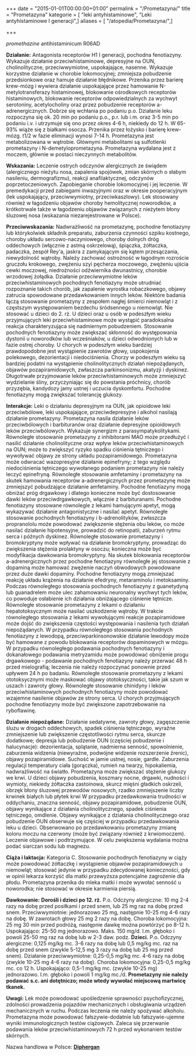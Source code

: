 +++
date = "2015-01-01T00:00:00+01:00"
permalink = "/Prometazyna/"
title = "Prometazyna"
kategorie = [ "leki antyhistaminowe", "Leki antyhistaminowe I generacji",]
aliases = [ "/atopedia/Prometazyna/",]

+++

*promethazine*
antihistaminicum
R06AD

**Działanie:**
 Antagonista receptorów H1 I generacji, pochodna fenotiazyny. Wykazuje działanie przeciwhistaminowe, depresyjne na OUN, cholinolityczne, przeciwwymiotne, uspokajające, nasenne. Wykazuje korzystne działanie w chorobie lokomocyjnej; zmniejsza pobudzenie przedsionkowe oraz hamuje działanie błędnikowe. Przenika przez barierę krew-mózg i wywiera działanie uspokajające przez hamowanie N-metylotransferazy histaminowej, blokowanie ośrodkowych receptorów histaminowych, blokowanie receptorów odpowiedzialnych za wychwyt serotoniny, acetylocholiny oraz przez pobudzenie receptorów a-adrenergicznych. Dobrze się wchłania po podaniu p.o. Działanie leku rozpoczyna się ok. 20 min po podaniu p.o., p.r. lub i.m. oraz 3-5 min po podaniu i.v. i utrzymuje się ono przez okres 4-6 h, niekiedy do 12 h. W 65-93% wiąże się z białkami osocza. Przenika przez łożysko i barierę krew-mózg. t1/2 w fazie eliminacji wynosi 7-14 h. Prometazyna jest metabolizowana w wątrobie. Głównymi metabolitami są sulfotlenki prometazyny i N-demetyloprometazyna. Prometazyna wydalana jest z moczem, głównie w postaci nieczynnych metabolitów.

**Wskazania:**
 Leczenie ostrych odczynów alergicznych ze świądem (alergicznego nieżytu nosa, zapalenia spojówek, zmian skórnych o słabym nasileniu, dermografizmu), reakcji anafilaktycznej, odczynów poprzetoczeniowych. Zapobieganie chorobie lokomocyjnej i jej leczenie. W premedykacji przed zabiegami inwazyjnymi oraz w okresie pooperacyjnym (lek uspokajający, przeciwwymiotny, przeciwkaszlowy). Lek stosowany również w łagodzeniu objawów choroby hemolitycznej noworodków, a krótkotrwale także w łagodzeniu objawów związanych z nieżytem błony śluzowej nosa (wskazania niezarejestrowane w Polsce).

**Przeciwwskazania:**
 Nadwrażliwość na prometazynę, pochodne fenotiazyny lub którykolwiek składnik preparatu, zaburzenia czynności szpiku kostnego, choroby układu sercowo-naczyniowego, choroby dolnych dróg oddechowych (włącznie z astmą oskrzelową), śpiączka, żółtaczka, padaczka, zespół Rey'a, jaskra z zamykającym się kątem przesączania, niewydolność wątroby. Należy zachować ostrożność w łagodnym rozroście gruczołu krokowego, zwężeniu szyi pęcherza moczowego, zwężeniu ujścia cewki moczowej, niedrożności odźwiernika dwunastnicy, chorobie wrzodowej żołądka. Działanie przeciwwymiotne leków przeciwhistaminowych pochodnych fenotiazyny może utrudniać rozpoznanie takich chorób, jak zapalenie wyrostka robaczkowego, objawy zatrucia spowodowane przedawkowaniem innych leków. Niektóre badania łączą stosowanie prometazyny z zespołem nagłej śmierci niemowląt i z częstszym występowaniem bezdechu śródsennego u niemowląt. Nie stosować u dzieci do 2. rż. U dzieci oraz u osób w podeszłym wieku przyjmujących leki przeciwhistaminowe może wystąpić paradoksalna reakcja charakteryzująca się nadmiernym pobudzeniem. Stosowanie pochodnych fenotiazyny może zwiększać skłonność do występowania dystonii u noworodków lub wcześniaków, u dzieci odwodnionych lub w fazie ostrej choroby. U chorych w podeszłym wieku bardziej prawdopodobne jest wystąpienie zawrotów głowy, uspokojenia polekowego, dezorientacji i niedociśnienia. Chorzy w podeszłym wieku są bardziej podatni na wystąpienie cholinolitycznych działań niepożądanych, objawów pozapiramidowych, zwłaszcza parkinsonizmu, akatyzji i dyskinez. Długotrwałe przyjmowanie leków przeciwhistaminowych może zmniejszyć wydzielanie śliny, przyczyniając się do powstania próchnicy, chorób przyzębia, kandydozy jamy ustnej i uczucia dyskomfortu. Pochodne fenotiazyny mogą zwiększać tolerancję glukozy.

**Interakcje:**
 Leki o działaniu depresyjnym na OUN, jak opioidowe leki przeciwbólowe, leki uspokajające, przeciwdepresyjne i alkohol nasilają działanie prometazyny. Prometazyna nasila działanie leków przeciwbólowych i barbituranów oraz działanie depresyjne opioidowych leków przeciwbólowych. Wykazuje synergizm z parasympatykolitykami. Równoległe stosowanie prometazyny z inhibitorami MAO może przedłużyć i nasilić działanie cholinolityczne oraz wpływ leków przeciwhistaminowych na OUN; może to zwiększyć ryzyko spadku ciśnienia tętniczego i wywoływać objawy ze strony układu pozapiramidowego. Prometazyna może odwracać wazopresyjne działanie epinefryny; z tego względu niedociśnienia tętniczego wywołanego podaniem prometazyny nie należy leczyć epinefryną. Równoległe stosowanie amfetaminy i prometazyny na skutek hamowania receptorów a-adrenergicznych przez prometazynę może zmniejszyć pobudzające działanie amfetaminy. Pochodne fenotiazyny mogą obniżać próg drgawkowy i dlatego konieczne może być dostosowanie dawki leków przeciwdrgawkowych, włącznie z barbituranami. Pochodne fenotiazyny stosowane równolegle z lekami hamującymi apetyt, mogą wykazywać działanie antagonistyczne i nasilać apetyt. Równoległe stosowanie pochodnych fenotiazyny i b-adrenolityków, zwłaszcza propranololu może powodować zwiększenie stężenia obu leków, co może nasilać działanie hipotensyjne, prowadzić do retinopatii, zaburzeń rytmu serca i późnych dyskinez. Równoległe stosowanie prometazyny i bromokryptyny może wpływać na działanie bromokryptyny, prowadząc do zwiększenia stężenia prolaktyny w osoczu; konieczna może być modyfikacja dawkowania bromokryptyny. Na skutek blokowania receptorów a-adrenergicznych przez pochodne fenotiazyny równoległe jej stosowanie z dopaminą może hamować zwężenie naczyń obwodowych powodowane przez duże dawki dopaminy. Pochodne fenotiazyny mogą zmniejszać reakcję układu krążenia na działanie efedryny, metaraminolu i metoksaminy. Podczas równoległego stosowania pochodnych fenotiazyny z guanetydyną lub guanadrelem może ulec zahamowaniu neuronalny wychwyt tych leków, co powoduje osłabienie ich działania obniżającego ciśnienie tętnicze. Równoległe stosowanie prometazyny z lekami o działaniu hepatotoksycznym może nasilać uszkodzenie wątroby. W trakcie równoległego stosowania z lekami wywołującymi reakcje pozapiramidowe może dojść do zwiększenia częstości występowania i nasilenia tych działań niepożądanych. W przypadku równoległego stosowania pochodnych fenotiazyny z lewodopą, przeciwparkinsonowskie działanie lewodopy może być hamowane z powodu blokowania receptorów dopaminowych w mózgu. W przypadku równoległego podawania pochodnych fenotiazyny i dokanałowego podawania metryzamidu może powodować obniżenie progu drgawkowego - podawanie pochodnych fenotiazyny należy przerwać 48 h przed mielografią; leczenia nie należy rozpoczynać ponownie przed upływem 24 h po badaniu. Równoległe stosowanie prometazyny z lekami ototoksycznymi może maskować objawy ototoksyczności, takie jak szum w uszach i zawroty głowy. Równoległe stosowanie chinidyny i leków przeciwhistaminowych pochodnych fenotiazyny może powodować wzajemne nasilenie objawów ze strony serca. U chorych przyjmujących pochodne fenotiazyny może być zwiększone zapotrzebowanie na ryboflawinę.

**Działanie niepożądane:**
 Działanie sedatywne, zawroty głowy, zagęszczenie śluzu w drogach oddechowych, spadek ciśnienia tętniczego, wyraźne zmniejszenie lub zwiększenie częstotliwości rytmu serca, skurcze dodatkowe; depresja lub pobudzenie OUN (częściej pobudzenie i halucynacje): dezorientacja, splątanie, nadmierna senność, spowolnienie, zaburzenia widzenia (niewyraźne, podwójne widzenie rozszerzenie źrenic), objawy pozapiramidowe. Suchość w jamie ustnej, nosie, gardle. Zaburzenia regulacji temperatury ciała (gorączka), rumień na twarzy, hipokaliemia, nadwrażliwość na światło. Prometazyna może zwiększać stężenie glukozy we krwi. U dzieci objawy pobudzenia, koszmary nocne, drgawki, nudności i wymioty, niekiedy żółtaczka zastoinowa, skurcz mięśni gładkich oskrzeli, obrzęk błony śluzowej przewodów nosowych, rzadko zmniejszenie liczby krwinek białych lub płytek krwi W przypadku przedawkowania trudności w oddychaniu, znaczna senność, objawy pozapiramidowe, pobudzenie OUN, objawy wynikające z działania cholinolitycznego, spadek ciśnienia tętniczego, omdlenie. Objawy wynikające z działania cholinolitycznego oraz pobudzenie OUN obserwuje się częściej w przypadku przedawkowania leku u dzieci. Obserwowano po przedawkowaniu prometazyny zmianę koloru moczu na czerwony (może być związany również z krwiomoczem). Leczenie objawowe i podtrzymujące. W celu zwiększenia wydalania można podać siarczan sodu lub magnezu.

**Ciąża i laktacja:**
 Kategoria C. Stosowanie pochodnych fenotiazyny w ciąży może powodować żółtaczkę i wystąpienie objawów pozapiramidowych u niemowląt; stosować jedynie w przypadku zdecydowanej konieczności, gdy w opinii lekarza korzyść dla matki przewyższa potencjalne zagrożenie dla płodu. Prometazyna przenika do mleka matki i może wywołać senność u noworodka; nie stosować w okresie karmienia piersią.

**Dawkowanie:**
**Dorośli i dzieci po 12. rż.** P.o.
Odczyny alergiczne: 10 mg 2-4 razy na dobę przed posiłkami i przed snem, lub 25 mg raz na dobę przed snem.
Przeciwwymiotnie: jednorazowo 25 mg, następnie 10-25 mg 4-6 razy na dobę.
W zawrotach głowy 25 mg 2 razy na dobę.
Choroba lokomocyjna: 25 mg 30 min przed podróżą, następnie dawkę można powtórzyć po 8-12 h.
Uspokajająco: 25-50 mg jednorazowo. Maks. 150 mg/d. I.m. głęboko i powoli 25-50 mg raz na dobę lub w 2-3 daw. podz.
**Dzieci.**
P.o. Odczyny alergiczne: 0,125 mg/kg mc. 3-6 razy na dobę lub 0,5 mg/kg mc. raz na dobę przed snem (zwykle 5-12,5 mg 3 razy na dobę lub 25 mg przed snem).
Działanie przeciwwymiotne: 0,25-0,5 mg/kg mc. 4-6 razy na dobę (zwykle 10-25 mg 4-6 razy na dobę).
Choroba lokomocyjna: 0,25-0,5 mg/kg mc. co 12 h.
Uspokajająco: 0,5-1 mg/kg mc. (zwykle 10-25 mg) jednorazowo.
I.m. głęboko i powoli 1 mg/kg mc./d.
**Prometazyny nie należy podawać s.c. ani dotętniczo; może wtedy wywołać miejscową martwicę tkanek.**

**Uwagi:**
 Lek może powodować upośledzenie sprawności psychofizycznej, zdolności prowadzenia pojazdów mechanicznych i obsługiwania urządzeń mechanicznych w ruchu. Podczas leczenia nie należy spożywać alkoholu. Prometazyna może powodować fałszywie-dodatnie lub fałszywie-ujemne wyniki immunologicznych testów ciążowych. Zaleca się przerwanie podawania leków przeciwhistaminowych 72 h przed wykonaniem testów skórnych.

Nazwa handlowa w Polsce: **[Diphergan](/atopedia/Diphergan "wikilink")**
